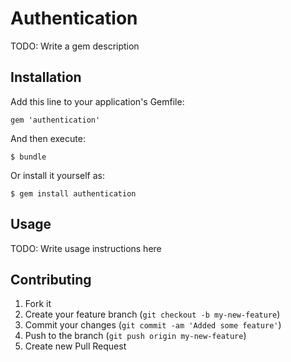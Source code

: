 # Authentication

TODO: Write a gem description

## Installation

Add this line to your application's Gemfile:

    gem 'authentication'

And then execute:

    $ bundle

Or install it yourself as:

    $ gem install authentication

## Usage

TODO: Write usage instructions here

## Contributing

1. Fork it
2. Create your feature branch (`git checkout -b my-new-feature`)
3. Commit your changes (`git commit -am 'Added some feature'`)
4. Push to the branch (`git push origin my-new-feature`)
5. Create new Pull Request
